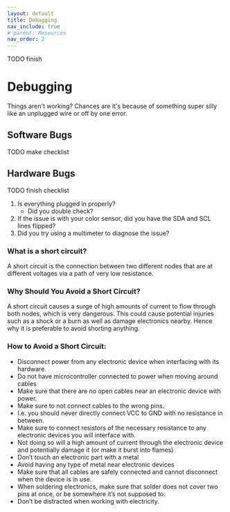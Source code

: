 ```yaml
---
layout: default
title: Debugging
nav_include: true
# parent: Resources
nav_order: 2
---
```


TODO finish 
# Debugging

Things aren't working? Chances are it's because of something super silly like an unplugged wire or off by one error.

## Software Bugs

TODO make checklist


## Hardware Bugs

TODO finish checklist
1. Is everything plugged in properly?
    * Did you double check?
1. If the issue is with your color sensor, did you have the SDA and SCL lines flipped?
1. Did you try using a multimeter to diagnose the issue?

### What is a short circuit?

A short circuit is the connection between two different nodes that are at different voltages via  a path of very low resistance. 

### Why Should You Avoid a Short Circuit?
A short circuit causes a surge of high amounts of current to flow through both nodes, which is very dangerous. This could cause potential injuries such as a shock or a burn as well as damage electronics nearby.  Hence why it is preferable to avoid shorting anything.

### How to Avoid a Short Circuit:
* Disconnect power from any electronic device when interfacing with its hardware.
 * Do not have microcontroller connected to power when moving around cables
* Make sure that there are no open cables  near an electronic device with power.
* Make sure to not connect cables to the wrong pins.
 * I.e. you should never directly connect VCC to GND with no resistance in between. 
* Make sure to connect resistors of the necessary resistance to any electronic devices you will interface with.
 * Not doing so will a high amount of current through the electronic device and potentially damage it (or make it burst into flames)
* Don’t touch an electronic part with a metal
 * Avoid having any type of metal near electronic devices
* Make sure that all cables are safely connected and cannot disconnect when the device is in use. 
* When soldering electronics, make sure that solder does not cover two pins at once, or be somewhere it’s not supposed to. 
* Don’t be distracted when working with electricity.


